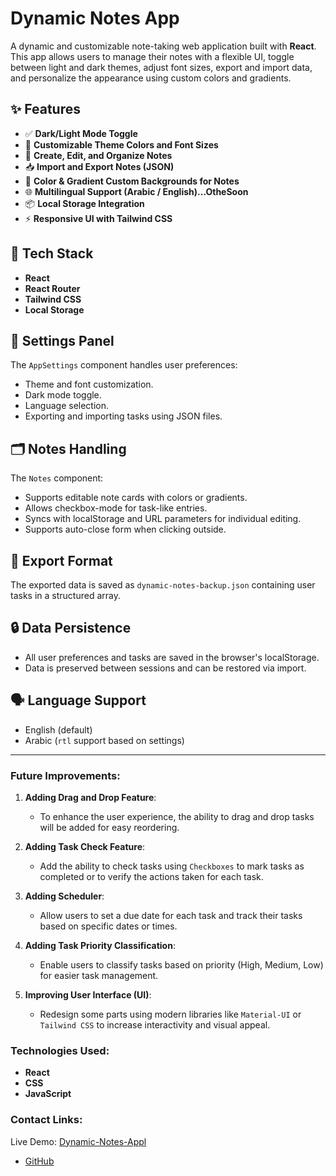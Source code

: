 # Dynamic Notes App

A dynamic and customizable note-taking web application built with **React**. This app allows users to manage their notes with a flexible UI, toggle between light and dark themes, adjust font sizes, export and import data, and personalize the appearance using custom colors and gradients.

## ✨ Features

- ✅ **Dark/Light Mode Toggle**
- 🎨 **Customizable Theme Colors and Font Sizes**
- 📝 **Create, Edit, and Organize Notes**
- 📥 **Import and Export Notes (JSON)**
- 📂 **Color & Gradient Custom Backgrounds for Notes**
- 🌐 **Multilingual Support (Arabic / English)...OtheSoon**
- 📦 **Local Storage Integration**
- ⚡ **Responsive UI with Tailwind CSS**

## 🧠 Tech Stack

- **React**
- **React Router**
- **Tailwind CSS**
- **Local Storage**

## 🔧 Settings Panel

The `AppSettings` component handles user preferences:

- Theme and font customization.
- Dark mode toggle.
- Language selection.
- Exporting and importing tasks using JSON files.

## 🗂 Notes Handling

The `Notes` component:

- Supports editable note cards with colors or gradients.
- Allows checkbox-mode for task-like entries.
- Syncs with localStorage and URL parameters for individual editing.
- Supports auto-close form when clicking outside.

## 📁 Export Format

The exported data is saved as `dynamic-notes-backup.json` containing user tasks in a structured array.

## 🔒 Data Persistence

- All user preferences and tasks are saved in the browser's localStorage.
- Data is preserved between sessions and can be restored via import.

## 🗣 Language Support

- English (default)
- Arabic (`rtl` support based on settings)

---

### **Future Improvements:**

1. **Adding Drag and Drop Feature**:

   - To enhance the user experience, the ability to drag and drop tasks will be added for easy reordering.

2. **Adding Task Check Feature**:

   - Add the ability to check tasks using `Checkboxes` to mark tasks as completed or to verify the actions taken for each task.

3. **Adding Scheduler**:

   - Allow users to set a due date for each task and track their tasks based on specific dates or times.

4. **Adding Task Priority Classification**:

   - Enable users to classify tasks based on priority (High, Medium, Low) for easier task management.

5. **Improving User Interface (UI)**:
   - Redesign some parts using modern libraries like `Material-UI` or `Tailwind CSS` to increase interactivity and visual appeal.

### **Technologies Used:**

- **React**
- **CSS**
- **JavaScript**

### **Contact Links:**

Live Demo: [Dynamic-Notes-Appl](https://abdallah-mushtaha.github.io/Dynamic-Notes-Appl/)

- [GitHub](https://github.com/Abdallah-Mushtaha)
